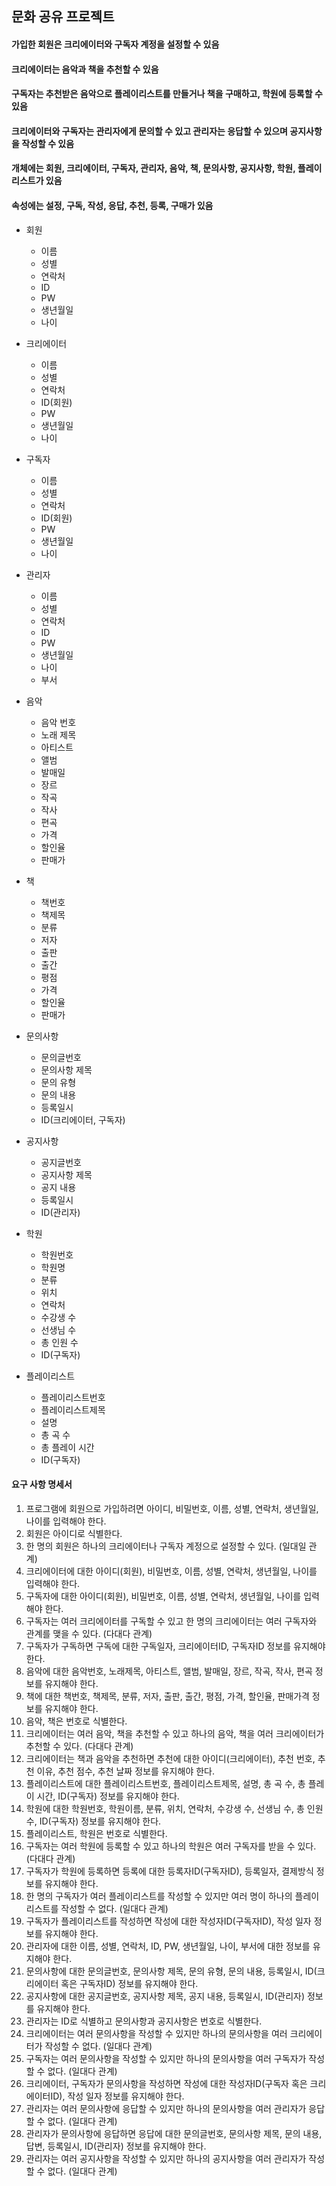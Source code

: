 ## 문화 공유 프로젝트

#### 가입한 회원은 크리에이터와 구독자 계정을 설정할 수 있음
#### 크리에이터는 음악과 책을 추천할 수 있음
#### 구독자는 추천받은 음악으로 플레이리스트를 만들거나 책을 구매하고, 학원에 등록할 수 있음
#### 크리에이터와 구독자는 관리자에게 문의할 수 있고 관리자는 응답할 수 있으며 공지사항을 작성할 수 있음

#### 개체에는 회원, 크리에이터, 구독자, 관리자, 음악, 책, 문의사항, 공지사항, 학원, 플레이리스트가 있음
#### 속성에는 설정, 구독, 작성, 응답, 추천, 등록, 구매가 있음

* 회원
   - 이름
   - 성별
   - 연락처
   - ID
   - PW
   - 생년월일
   - 나이

* 크리에이터
   - 이름
   - 성별
   - 연락처
   - ID(회원)
   - PW
   - 생년월일
   - 나이

* 구독자
   - 이름
   - 성별
   - 연락처
   - ID(회원)
   - PW
   - 생년월일
   - 나이

* 관리자
   - 이름
   - 성별
   - 연락처
   - ID
   - PW
   - 생년월일
   - 나이
   - 부서

* 음악 
   - 음악 번호
   - 노래 제목
   - 아티스트
   - 앨범
   - 발매일
   - 장르
   - 작곡
   - 작사
   - 편곡
   - 가격
   - 할인율
   - 판매가

* 책 
   - 책번호
   - 책제목
   - 분류
   - 저자
   - 출판
   - 출간
   - 평점
   - 가격
   - 할인율
   - 판매가

* 문의사항
   - 문의글번호
   - 문의사항 제목
   - 문의 유형
   - 문의 내용
   - 등록일시
   - ID(크리에이터, 구독자)

* 공지사항
   - 공지글번호
   - 공지사항 제목
   - 공지 내용
   - 등록일시
   - ID(관리자)

* 학원
   - 학원번호
   - 학원명
   - 분류
   - 위치
   - 연락처
   - 수강생 수
   - 선생님 수
   - 총 인원 수
   - ID(구독자)

* 플레이리스트
   - 플레이리스트번호
   - 플레이리스트제목
   - 설명
   - 총 곡 수
   - 총 플레이 시간
   - ID(구독자)




  

#### 요구 사항 명세서

1.	프로그램에 회원으로 가입하려면 아이디, 비밀번호, 이름, 성별, 연락처, 생년월일, 나이를 입력해야 한다.
1.	회원은 아이디로 식별한다.
1.	한 명의 회원은 하나의 크리에이터나 구독자 계정으로 설정할 수 있다. (일대일 관계)
1.	크리에이터에 대한 아이디(회원), 비밀번호, 이름, 성별, 연락처, 생년월일, 나이를 입력해야 한다.
1.	구독자에 대한 아이디(회원), 비밀번호, 이름, 성별, 연락처, 생년월일, 나이를 입력해야 한다.
1.	구독자는 여러 크리에이터를 구독할 수 있고 한 명의 크리에이터는 여러 구독자와 관계를 맺을 수 있다. (다대다 관계) 
1.	구독자가 구독하면 구독에 대한 구독일자, 크리에이터ID, 구독자ID 정보를 유지해야 한다.
1.	음악에 대한 음악번호, 노래제목, 아티스트, 앨범, 발매일, 장르, 작곡, 작사, 편곡 정보를 유지해야 한다.
1.	책에 대한 책번호, 책제목, 분류, 저자, 출판, 출간, 평점, 가격, 할인율, 판매가격 정보를 유지해야 한다.
1.	음악, 책은 번호로 식별한다.
1.	크리에이터는 여러 음악, 책을 추천할 수 있고 하나의 음악, 책을 여러 크리에이터가 추천할 수 있다. (다대다 관계)
1.	크리에이터는 책과 음악을 추천하면 추천에 대한 아이디(크리에이터), 추천 번호, 추천 이유, 추천 점수, 추천 날짜 정보를 유지해야 한다. 
1.	플레이리스트에 대한 플레이리스트번호, 플레이리스트제목, 설명, 총 곡 수, 총 플레이 시간, ID(구독자) 정보를 유지해야 한다.
1.	학원에 대한 학원번호, 학원이름, 분류, 위치, 연락처, 수강생 수, 선생님 수, 총 인원 수, ID(구독자) 정보를 유지해야 한다.
1.	플레이리스트, 학원은 번호로 식별한다.
1.	구독자는 여러 학원에 등록할 수 있고 하나의 학원은 여러 구독자를 받을 수 있다. (다대다 관계)
1.	구독자가 학원에 등록하면 등록에 대한 등록자ID(구독자ID), 등록일자, 결제방식 정보를 유지해야 한다.
1.	한 명의 구독자가 여러 플레이리스트를 작성할 수 있지만 여러 명이 하나의 플레이리스트를 작성할 수 없다. (일대다 관계)
1.	구독자가 플레이리스트를 작성하면 작성에 대한 작성자ID(구독자ID), 작성 일자 정보를 유지해야 한다.
1.	관리자에 대한 이름, 성별, 연락처, ID, PW, 생년월일, 나이, 부서에 대한 정보를 유지해야 한다. 
1.	문의사항에 대한 문의글번호, 문의사항 제목, 문의 유형, 문의 내용, 등록일시, ID(크리에이터 혹은 구독자ID) 정보를 유지해야 한다.
1.	공지사항에 대한 공지글번호, 공지사항 제목, 공지 내용, 등록일시, ID(관리자) 정보를 유지해야 한다.
1.	관리자는 ID로 식별하고 문의사항과 공지사항은 번호로 식별한다.
1.	크리에이터는 여러 문의사항을 작성할 수 있지만 하나의 문의사항을 여러 크리에이터가 작성할 수 없다. (일대다 관계)
1.	구독자는 여러 문의사항을 작성할 수 있지만 하나의 문의사항을 여러 구독자가 작성할 수 없다. (일대다 관계)
1.	크리에이터, 구독자가 문의사항을 작성하면 작성에 대한 작성자ID(구독자 혹은 크리에이터ID), 작성 일자 정보를 유지해야 한다.
1.	관리자는 여러 문의사항에 응답할 수 있지만 하나의 문의사항을 여러 관리자가 응답할 수 없다. (일대다 관계)
1.	관리자가 문의사항에 응답하면 응답에 대한 문의글번호, 문의사항 제목, 문의 내용, 답변, 등록일시, ID(관리자) 정보를 유지해야 한다.
1.	관리자는 여러 공지사항을 작성할 수 있지만 하나의 공지사항을 여러 관리자가 작성할 수 없다. (일대다 관계)


